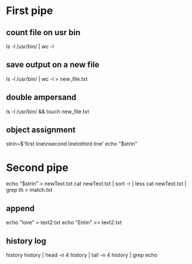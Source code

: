 # First pipe
## count file on usr bin
ls -l /usr/bin/ | wc -l

## save output on a new file
ls -l /usr/bin/ | wc -l > new_file.txt

## double ampersand
ls -l /usr/bin/ && touch new_file.txt

## object assignment
strin=$'first line\nsecond line\nthird line' 
echo "$strin"

# Second pipe
echo "$strin" > newText.txt
cat newText.txt | sort -r | less
cat newText.txt | grep th > match.txt

## append
echo "love" > text2.txt
echo "Entin" >> text2.txt

## history log
history
history | head -n 4
history | tail -n 4
history | grep echo